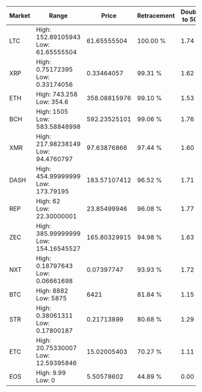 | Market | Range | Price| Retracement | Doubles to 50% |
| --- | --- | --- | --- | --- |
| LTC | High: 152.89105943<br />Low: 61.65555504 | 61.65555504 | 100.00 % | 1.74 |
| XRP | High: 0.75172395<br />Low: 0.33174056 | 0.33464057 | 99.31 % | 1.62 |
| ETH | High: 743.258<br />Low: 354.6 | 358.08815976 | 99.10 % | 1.53 |
| BCH | High: 1505<br />Low: 583.58848998 | 592.23525101 | 99.06 % | 1.76 |
| XMR | High: 217.98238149<br />Low: 94.4760797 | 97.63876866 | 97.44 % | 1.60 |
| DASH | High: 454.99999999<br />Low: 173.79195 | 183.57107412 | 96.52 % | 1.71 |
| REP | High: 62<br />Low: 22.30000001 | 23.85499946 | 96.08 % | 1.77 |
| ZEC | High: 385.99999999<br />Low: 154.16545527 | 165.80329915 | 94.98 % | 1.63 |
| NXT | High: 0.18797643<br />Low: 0.06661698 | 0.07397747 | 93.93 % | 1.72 |
| BTC | High: 8882<br />Low: 5875 | 6421 | 81.84 % | 1.15 |
| STR | High: 0.38061311<br />Low: 0.17800187 | 0.21713899 | 80.68 % | 1.29 |
| ETC | High: 20.75330007<br />Low: 12.59395846 | 15.02005403 | 70.27 % | 1.11 |
| EOS | High: 9.99<br />Low: 0 | 5.50578602 | 44.89 % | 0.00 |
